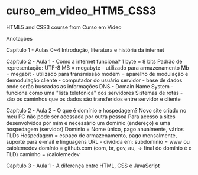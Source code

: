 # curso_em_video_HTM5_CSS3
 HTML5 and CSS3 course from Curso em Video

 Anotações

Capítulo 1 - Aulas 0~4
    Introdução, literatura e história da internet

Capítulo 2 - Aula 1 - Como a internet funciona?
    1 byte = 8 bits
    Padrão de representação: UTF-8
    MB = megabyte - utilizado para armazenamento
    Mb = megabit - utilizado para transmissão
    modem = aparelho de modulação e demodulação
    cliente - computador do usuário
    servidor - base de dados onde serão buscadas as informações
    DNS - Domain Name System - funciona como uma "lista telefônica" dos servidores
    Sistemas de rotas - são os caminhos que os dados são transferidos entre servidor e cliente

Capítulo 2 - Aula 2 - O que é domínio e hospedagem?
    Novo site criado no meu PC não pode ser acessada por outra pessoa
    Para acesso a sites desenvolvidos por mim é necessário um domínio (endereço) e uma hospedagem (servidor)
    Domínio = Nome único, pago anualmente, vários TLDs
    Hospedagem = espaço de armazenamento, pago mensalmente, suporte para e-mail e linguagens
    URL - dividida em:
        subdomínio = www ou caiolemedev
        domínio = github.com (com, br, gov, au, -> final do domínio é o TLD)
        caminho = /caiolemedev

Capítulo 3 - Aula 1 - A diferença entre HTML, CSS e JavaScript
    
    


